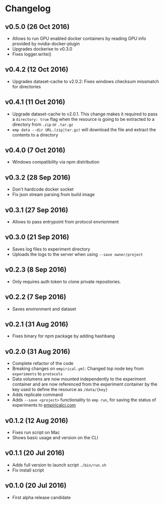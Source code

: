# Changelog

## v0.5.0 (26 Oct 2016)
- Allows to run GPU enabled docker containers by reading GPU info provided by nvidia-docker-plugin
- Upgrades dockerise to v0.3.0
- Fixes logger.write()

## v0.4.2 (12 Oct 2016)
- Upgrades dataset-cache to v2.0.2: 
Fixes windows checksum missmatch for directories

## v0.4.1 (11 Oct 2016)
- Upgrade dataset-cache to v2.0.1. This change makes it required to pass a
``directory: true`` flag when the resource is going to be extracted to a directory from ``.zip`` or ``.tar.gz``  
- ``emp data --dir URL.(zip|tar.gz)`` will download the file and extract the contents to a directory

## v0.4.0 (7 Oct 2016)
- Windows compatibility via npm distribution

## v0.3.2 (28 Sep 2016)
- Don't hardcode docker socket
- Fix json stream parsing from build image

## v0.3.1 (27 Sep 2016)
- Allows to pass entrypoint from protocol envrionment

## v0.3.0 (21 Sep 2016)
- Saves log files to experiment directory
- Uploads the logs to the server when using ``--save owner/project``

## v0.2.3 (8 Sep 2016)
- Only requires auth token to clone private repositories.

## v0.2.2 (7 Sep 2016)
- Saves environment and dataset

## v0.2.1 (31 Aug 2016)
- Fixes binary for npm package by adding hashbang

## v0.2.0 (31 Aug 2016)
- Complete refactor of the code
- Breaking changes on ``empirical.yml``: Changed top node key from ``experiments`` to ``protocols``
- Data volumens are now mounted independently to the experiment container
and are now referenced from the experiment container by the key used to define the resource as ``/data/{key}``
- Adds replicate command
- Adds ``--save <project>`` functionality to ``emp run``,
for saving the status of experiments to [empiricalci.com](https://empiricalci.com) 

## v0.1.2 (12 Aug 2016)
- Fixes run script on Mac 
- Shows basic usage and version on the CLI

## v0.1.1 (20 Jul 2016)
- Adds full version to launch script ``./bin/run.sh``
- Fix install script

## v0.1.0 (20 Jul 2016)
- First alpha release candidate
